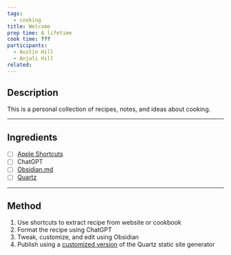 ```yaml
---
tags:
  - cooking
title: Welcome
prep time: A lifetime
cook time: ???
participants:
  - Austin Hill
  - Anjali Hill
related:
---
```

## Description
This is a personal collection of recipes, notes, and ideas about cooking. 

---
## Ingredients
* [ ] [Apple Shortcuts](https://support.apple.com/guide/shortcuts/welcome/ios)
* [ ] ChatGPT
* [ ] [Obsidian.md](https://obsidian.md/)
* [ ] [Quartz](https://github.com/jackyzha0/quartz) 
---
## Method
1. Use shortcuts to extract recipe from website or cookbook
2. Format the recipe using ChatGPT
3. Tweak, customize, and edit using Obsidian
4. Publish using a [customized version](https://github.com/a2hill/quartz-recipes) of the Quartz static site generator